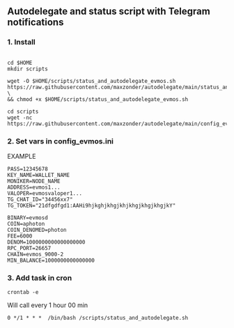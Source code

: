 




## Autodelegate and status script with Telegram notifications

### 1. Install

```

cd $HOME
mkdir scripts

wget -O $HOME/scripts/status_and_autodelegate_evmos.sh https://raw.githubusercontent.com/maxzonder/autodelegate/main/status_and_autodelegate_evmos.sh \
&& chmod +x $HOME/scripts/status_and_autodelegate_evmos.sh

cd scripts
wget -nc https://raw.githubusercontent.com/maxzonder/autodelegate/main/config_evmos.ini

```

### 2. Set vars in config_evmos.ini

EXAMPLE
```
PASS=12345678
KEY_NAME=WALLET_NAME
MONIKER=NODE_NAME
ADDRESS=evmos1... 
VALOPER=evmosvaloper1...
TG_CHAT_ID="34456xx7"
TG_TOKEN="21dfgdfgd1:AAHi9hjkghjkhgjkhjkhgjkhgjkhgjkY"

BINARY=evmosd
COIN=aphoton
COIN_DENOMED=photon
FEE=6000
DENOM=1000000000000000000
RPC_PORT=26657
CHAIN=evmos_9000-2
MIN_BALANCE=1000000000000000
```

### 3. Add task in cron

```
crontab -e
```
 
Will call every 1 hour 00 min

```
0 */1 * * *  /bin/bash /scripts/status_and_autodelegate.sh
```
